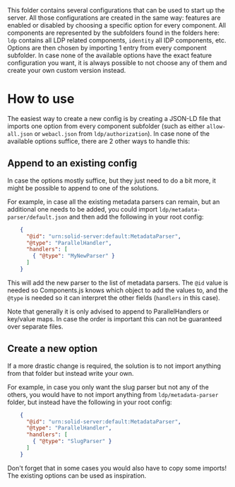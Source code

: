 This folder contains several configurations that can be used to start up the server.
All those configurations are created in the same way:
features are enabled or disabled by choosing a specific option for every component.
All components are represented by the subfolders found in the folders here:
`ldp` contains all LDP related components,
`identity` all IDP components, etc.
Options are then chosen by importing 1 entry from every component subfolder.
In case none of the available options have the exact feature configuration you want,
it is always possible to not choose any of them and create your own custom version instead.

# How to use

The easiest way to create a new config is by creating a JSON-LD file
that imports one option from every component subfolder
(such as either `allow-all.json` or `webacl.json` from `ldp/authorization`).
In case none of the available options suffice, there are 2 other ways to handle this:

## Append to an existing config

In case the options mostly suffice, but they just need to do a bit more,
it might be possible to append to one of the solutions.

For example, in case all the existing metadata parsers can remain,
but an additional one needs to be added,
you could import `ldp/metadata-parser/default.json`
and then add the following in your root config:

```json
    {
      "@id": "urn:solid-server:default:MetadataParser",
      "@type": "ParallelHandler",
      "handlers": [
        { "@type": "MyNewParser" }
      ]
    }
```

This will add the new parser to the list of metadata parsers.
The `@id` value is needed so Components.js knows which object to add the values to,
and the `@type` is needed so it can interpret the other fields (`handlers` in this case).

Note that generally it is only advised to append to ParallelHandlers or key/value maps.
In case the order is important this can not be guaranteed over separate files.

## Create a new option

If a more drastic change is required,
the solution is to not import anything from that folder but instead write your own.

For example, in case you only want the slug parser but not any of the others,
you would have to not import anything from `ldp/metadata-parser` folder,
but instead have the following in your root config:

```json
    {
      "@id": "urn:solid-server:default:MetadataParser",
      "@type": "ParallelHandler",
      "handlers": [
        { "@type": "SlugParser" }
      ]
    }
```

Don't forget that in some cases you would also have to copy some imports!
The existing options can be used as inspiration.
